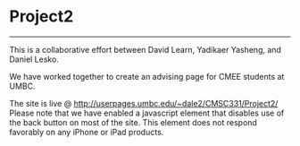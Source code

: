# Project2

---------------

This is a collaborative effort between David Learn, Yadikaer Yasheng, and Daniel Lesko.

We have worked together to create an advising page for CMEE students at UMBC.

The site is live @ http://userpages.umbc.edu/~dale2/CMSC331/Project2/
Please note that we have enabled a javascript element that disables use of the back button on most of the site.
This element does not respond favorably on any iPhone or iPad products. 
